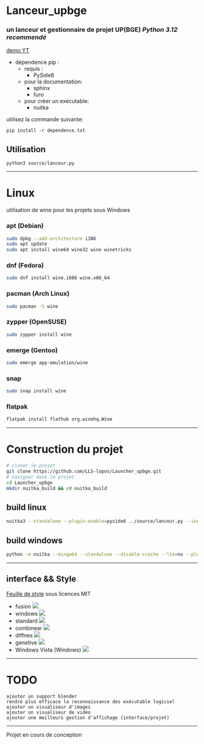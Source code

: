 # Lanceur_upbge
### un lanceur et gestionnaire de projet UP(BGE) *Python 3.12 recommendé*

[demo YT](https://www.youtube.com/watch?v=n0BAvpPFKBU)

- dépendence pip :
    - requis :
        - PySide6
    - pour la documentation:
        - sphinx
        - furo
    - pour créer un exécutable:
        - nuitka

utilisez la commande suivante:
```
pip install -r dependence.txt
```

## Utilisation

```
python3 source/lanceur.py
```
---
# Linux
utilisation de wine pour les projets sous Windows

### apt (Debian)
```bash
sudo dpkg --add-architecture i386
sudo apt update
sudo apt install wine64 wine32 wine winetricks
```
### dnf (Fedora)
```bash
sudo dnf install wine.i686 wine.x86_64
```
### pacman (Arch Linux)
```bash
sudo pacman -S wine
```
### zypper (OpenSUSE)
```bash
sudo zypper install wine
```
### emerge (Gentoo)
```bash
sudo emerge app-emulation/wine
```
### snap
```bash
sudo snap install wine
```
### flatpak
```bash
flatpak install flathub org.winehq.Wine
```
---
# Construction du projet
```bash
# cloner le projet
git clone https://github.com/LLS-lopos/Launcher_upbge.git
# naviguer dans le projet
cd Launcher_upbge
mkdir nuitka_build && cd nuitka_build
```

## build linux
```bash
nuitka3 --standalone --plugin-enable=pyside6 ../source/lanceur.py --include-data-dir=../source/data/icone=./data/icone --include-data-files=../source/Scripts/*.py=./Scripts/ --include-data-dir=../source/style=./style --include-package=GUI --include-package=program --include-package=Biblio --include-package=Fonction
```
## build windows
```bash
python -m nuitka --mingw64 --standalone --disable-ccache --lto=no --plugin-enable=pyside6 --include-package=PIL ../source/lanceur.py --include-data-dir=../source/data/icone=./data/icone --include-data-files=../source/Scripts/*.py=./Scripts/ --include-data-dir=../source/style=./style --include-package=GUI --include-package=program --include-package=Biblio --include-package=Fonction --verbose
```
---
## interface && Style
[Feuille de style](https://qss-stock.devsecstudio.com/index.php) sous licences MIT
- fusion
![](./info/img-1.jpg)
- windows
![](./info/theme-windows.jpeg)
- standard
![](./info/theme-standard.jpeg)
- combinear
![](./info/theme-combinear.jpeg)
- diffnes
![](./info/theme-diffnes.jpeg)
- genetive
![](./info/theme-genetive.jpeg)
- Windows Vista (Windows)
![](./info/theme-windows-vista.png)
---
# TODO

    ajouter un support blender
    rendre plus efficace la reconnaissance des exécutable logiciel
    ajouter un visualiseur d'images
    ajouter un visualiseur de vidéo
    ajouter une meilleurs gestion d'affichage (interface/projet)
---
Projet en cours de conception